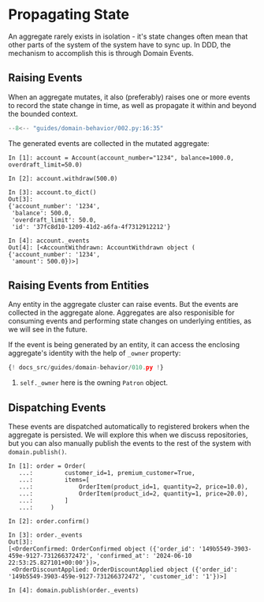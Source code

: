 # Propagating State

An aggregate rarely exists in isolation - it's state changes often mean
that other parts of the system of the system have to sync up. In DDD, the
mechanism to accomplish this is through Domain Events.

## Raising Events

When an aggregate mutates, it also (preferably) raises one or more events
to record the state change in time, as well as propagate it within and beyond
the bounded context.

```python hl_lines="15-19"
--8<-- "guides/domain-behavior/002.py:16:35"
```

The generated events are collected in the mutated aggregate:

```shell hl_lines="8 12-15"
In [1]: account = Account(account_number="1234", balance=1000.0, overdraft_limit=50.0)

In [2]: account.withdraw(500.0)

In [3]: account.to_dict()
Out[3]: 
{'account_number': '1234',
 'balance': 500.0,
 'overdraft_limit': 50.0,
 'id': '37fc8d10-1209-41d2-a6fa-4f7312912212'}

In [4]: account._events
Out[4]: [<AccountWithdrawn: AccountWithdrawn object (
{'account_number': '1234',
 'amount': 500.0})>]
```

## Raising Events from Entities

Any entity in the aggregate cluster can raise events. But the events are
collected in the aggregate alone. Aggregates are also responisible for
consuming events and performing state changes on underlying entities, as we
will see in the future.

If the event is being generated by an entity, it can access the enclosing
aggregate's identity with the help of `_owner` property:

```python hl_lines="16 39"
{! docs_src/guides/domain-behavior/010.py !}
```

1. `self._owner` here is the owning `Patron` object.

## Dispatching Events

These events are dispatched automatically to registered brokers when the
aggregate is persisted. We will explore this when we discuss repositories, but
you can also manually publish the events to the rest of the system with
`domain.publish()`.

<!-- FIXME Add link to repositories above -->

```shell hl_lines="11 16"
In [1]: order = Order(
   ...:         customer_id=1, premium_customer=True,
   ...:         items=[
   ...:             OrderItem(product_id=1, quantity=2, price=10.0),
   ...:             OrderItem(product_id=2, quantity=1, price=20.0),
   ...:         ]
   ...:     )

In [2]: order.confirm()

In [3]: order._events
Out[3]: 
[<OrderConfirmed: OrderConfirmed object ({'order_id': '149b5549-3903-459e-9127-731266372472', 'confirmed_at': '2024-06-10 22:53:25.827101+00:00'})>,
 <OrderDiscountApplied: OrderDiscountApplied object ({'order_id': '149b5549-3903-459e-9127-731266372472', 'customer_id': '1'})>]

In [4]: domain.publish(order._events)
```